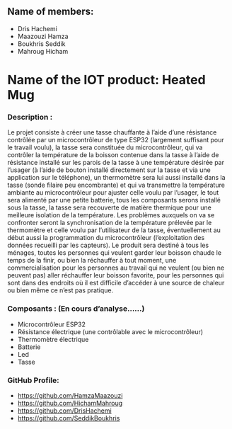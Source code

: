 ## Name of members:
* Dris Hachemi
* Maazouzi Hamza
* Boukhris Seddik
* Mahroug Hicham

# Name of the IOT product: Heated Mug

### Description :
Le projet consiste à créer une tasse chauffante à l’aide d’une résistance contrôlée par un
microcontrôleur de type ESP32 (largement suffisant pour le travail voulu), la tasse sera constituée du
microcontrôleur, qui va contrôler la température de la boisson contenue dans la tasse à l’aide de
résistance installé sur les parois de la tasse à une température désirée par l’usager (à l’aide de bouton
installé directement sur la tasse et via une application sur le téléphone), un thermomètre sera lui aussi
installé dans la tasse (sonde filaire peu encombrante) et qui va transmettre la température ambiante
au microcontrôleur pour ajuster celle voulu par l’usager, le tout sera alimenté par une petite batterie,
tous les composants serons installé sous la tasse, la tasse sera recouverte de matière thermique pour
une meilleure isolation de la température.
Les problèmes auxquels on va se confronter seront la synchronisation de la température prélevée par
le thermomètre et celle voulu par l’utilisateur de la tasse, éventuellement au début aussi la
programmation du microcontrôleur (l’exploitation des données recueilli par les capteurs).
Le produit sera destiné à tous les ménages, toutes les personnes qui veulent garder leur boisson
chaude le temps de la finir, ou bien la réchauffer à tout moment, une commercialisation pour les
personnes au travail qui ne veulent (ou bien ne peuvent pas) aller réchauffer leur boisson favorite,
pour les personnes qui sont dans des endroits où il est difficile d’accéder à une source de chaleur ou
bien même ce n’est pas pratique.

### Composants : (En cours d’analyse......)
* Microcontrôleur ESP32
* Résistance électrique (une contrôlable avec le microcontrôleur)
* Thermomètre électrique
* Batterie
* Led
* Tasse

### GitHub Profile:
* https://github.com/HamzaMaazouzi
* https://github.com/HichamMahroug
* https://github.com/DrisHachemi
* https://github.com/SeddikBoukhris
